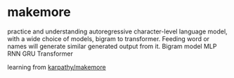 # makemore
practice and understanding autoregressive character-level language model, with a wide choice of models, bigram to transformer.
Feeding word or names will generate similar generated output from it.
Bigram model
MLP
RNN
GRU
Transformer

learning from [karpathy/makemore](https://github.com/karpathy/makemore)
